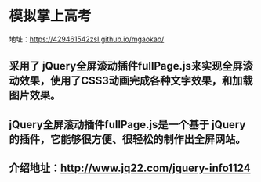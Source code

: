 # 模拟掌上高考 
地址：https://429461542zsl.github.io/mgaokao/
## 采用了 jQuery全屏滚动插件fullPage.js来实现全屏滚动效果，使用了CSS3动画完成各种文字效果，和加载图片效果。


## jQuery全屏滚动插件fullPage.js是一个基于 jQuery 的插件，它能够很方便、很轻松的制作出全屏网站。
## 介绍地址：http://www.jq22.com/jquery-info1124

